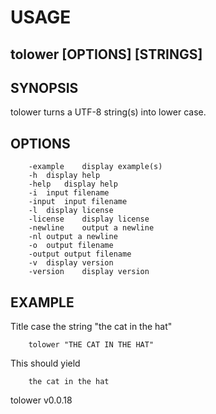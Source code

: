 
# USAGE

## tolower [OPTIONS] [STRINGS]

## SYNOPSIS

tolower turns a UTF-8 string(s) into lower case.

## OPTIONS

```
	-example	display example(s)
	-h	display help
	-help	display help
	-i	input filename
	-input	input filename
	-l	display license
	-license	display license
	-newline	output a newline
	-nl	output a newline
	-o	output filename
	-output	output filename
	-v	display version
	-version	display version
```

## EXAMPLE

Title case the string "the cat in the hat"

```
    tolower "THE CAT IN THE HAT"
```

This should yield

```
    the cat in the hat
```

tolower v0.0.18
